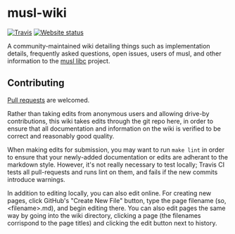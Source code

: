 # musl-wiki

[![Travis](https://img.shields.io/travis/somasis/musl-wiki.svg?style=flat-square)](https://travis-ci.org/somasis/musl-wiki)
[![Website status](https://img.shields.io/website-up-down-green-red/http/shields.io.svg?style=flat-square)](https://wiki.musl-libc.org)

A community-maintained wiki detailing things such as implementation details,
frequently asked questions, open issues, users of musl, and other information to
the [musl libc](https://www.musl-libc.org/) project.

## Contributing

[Pull requests](https://github.com/somasis/musl-wiki/pulls) are welcomed.

Rather than taking edits from anonymous users and allowing drive-by
contributions, this wiki takes edits through the git repo here, in order to
ensure that all documentation and information on the wiki is verified to be
correct and reasonably good quality.

When making edits for submission, you may want to run `make lint` in order to ensure
that your newly-added documentation or edits are adherant to the markdown
style. However, it's not really necessary to test locally; Travis CI tests all
pull-requests and runs lint on them, and fails if the new commits introduce warnings.

In addition to editing locally, you can also edit online.
For creating new pages, click GitHub's "Create New File" button, type the page
filename (so, \<filename\>.md), and begin editing there. You can also edit pages
the same way by going into the wiki directory, clicking a page (the filenames
corrispond to the page titles) and clicking the edit button next to history.

